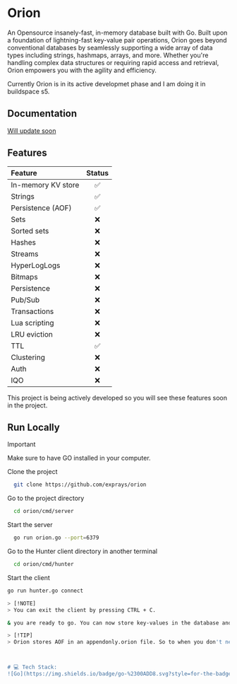 
# Orion

An Opensource insanely-fast, in-memory database built with Go. Built upon a foundation of lightning-fast key-value pair operations, Orion goes beyond conventional databases by seamlessly supporting a wide array of data types including strings, hashmaps, arrays, and more. Whether you're handling complex data structures or requiring rapid access and retrieval, Orion empowers you with the agility and efficiency.

Currently Orion is in its active developmet phase and I am doing it in buildspace s5.



## Documentation

[Will update soon](https://linktodocumentation)


## Features

| Feature              | Status
| :------------------- | :----------: 
| In-memory KV store   | ✅     
| Strings              | ✅      
| Persistence (AOF)    | ✅  
| Sets	               | ❌
| Sorted sets	       | ❌
| Hashes	           | ❌
| Streams              | ❌
| HyperLogLogs         | ❌
| Bitmaps	           | ❌
| Persistence	       | ❌
| Pub/Sub	           | ❌
| Transactions	       | ❌
| Lua scripting	       | ❌
| LRU eviction	       | ❌
| TTL	               | ✅
| Clustering           | ❌
| Auth                 | ❌
| IQO                  | ❌

This project is being actively developed so you will see these features soon in the project.


## Run Locally

> [!IMPORTANT]  
> Make sure to have GO installed in your computer.


Clone the project

```bash
  git clone https://github.com/exprays/orion
```

Go to the project directory

```bash
  cd orion/cmd/server
```

Start the server

```bash
  go run orion.go --port=6379
```

Go to the Hunter client directory in another terminal

```bash
  cd orion/cmd/hunter
```

Start the client

```bash
go run hunter.go connect

> [!NOTE]  
> You can exit the client by pressing CTRL + C.

& you are ready to go. You can now store key-values in the database and also try all commands and use them efficiently.

> [!TIP]
> Orion stores AOF in an appendonly.orion file. So to when you don't need the aof, you can manually delete it to save memory.



# 💻 Tech Stack:
![Go](https://img.shields.io/badge/go-%2300ADD8.svg?style=for-the-badge&logo=go&logoColor=white) ![Docker](https://img.shields.io/badge/docker-%230db7ed.svg?style=for-the-badge&logo=docker&logoColor=white)
